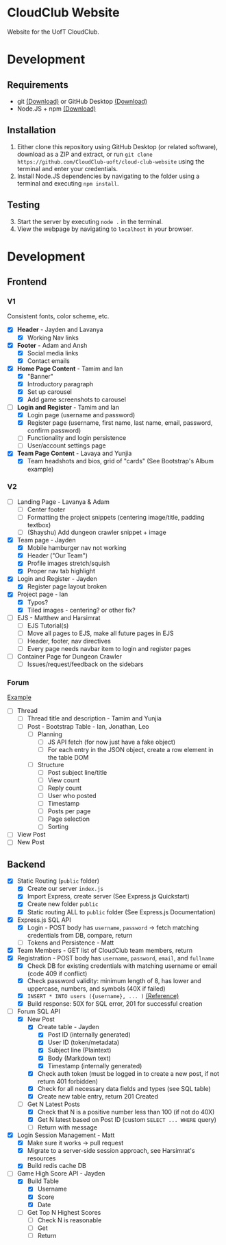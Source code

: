 # CloudClub Website
Website for the UofT CloudClub.

# Development

## Requirements

- git [(Download)](https://git-scm.com/downloads) or GitHub Desktop [(Download)](https://desktop.github.com/)
- Node.JS + npm [(Download)](https://nodejs.org/en/download/)

## Installation

1. Either clone this repository using GitHub Desktop (or related software), download as a ZIP and extract, or run `git clone https://github.com/CloudClub-uoft/cloud-club-website` using the terminal and enter your credentials.
2. Install Node.JS dependencies by navigating to the folder using a terminal and executing `npm install`.

## Testing

3. Start the server by executing `node .` in the terminal.
4. View the webpage by navigating to `localhost` in your browser.

# Development

## Frontend

### V1

Consistent fonts, color scheme, etc.

- [X] **Header** - Jayden and Lavanya
  - [X] Working Nav links
- [X] **Footer** - Adam and Ansh
  - [X] Social media links
  - [X] Contact emails
- [X] **Home Page Content** - Tamim and Ian
  - [X] "Banner"
  - [X] Introductory paragraph
  - [X] Set up carousel
  - [X] Add game screenshots to carousel
- [ ] **Login and Register** - Tamim and Ian
  - [X] Login page (username and password)
  - [X] Register page (username, first name, last name, email, password, confirm password)
  - [ ] Functionality and login persistence
  - [ ] User/account settings page
- [X] **Team Page Content** - Lavaya and Yunjia
  - [X] Team headshots and bios, grid of "cards" (See Bootstrap's Album example)

### V2
- [ ] Landing Page - Lavanya & Adam
  - [ ] Center footer
  - [ ] Formatting the project snippets (centering image/title, padding textbox)
  - [ ] (Shayshu) Add dungeon crawler snippet + image
- [X] Team page - Jayden
  - [X] Mobile hamburger nav not working
  - [X] Header ("Our Team")
  - [X] Profile images stretch/squish
  - [X] Proper nav tab highlight
- [X] Login and Register - Jayden
  - [X] Register page layout broken
- [X] Project page - Ian
  - [X] Typos?
  - [X] Tiled images - centering? or other fix?
- [ ] EJS - Matthew and Harsimrat
  - [ ] EJS Tutorial(s)
  - [ ] Move all pages to EJS, make all future pages in EJS
  - [ ] Header, footer, nav directives
  - [ ] Every page needs navbar item to login and register pages
- [ ] Container Page for Dungeon Crawler
  - [ ] Issues/request/feedback on the sidebars

### Forum

[Example](https://forums.technicpack.net/forum/7-off-topic-discussion/)

- [ ] Thread
  - [ ] Thread title and description - Tamim and Yunjia
  - [ ] Post - Bootstrap Table - Ian, Jonathan, Leo
    - [ ] Planning
      - [ ] JS API fetch (for now just have a fake object)
      - [ ] For each entry in the JSON object, create a row element in the table DOM
    - [ ] Structure
      - [ ] Post subject line/title
      - [ ] View count
      - [ ] Reply count
      - [ ] User who posted
      - [ ] Timestamp
      - [ ] Posts per page
      - [ ] Page selection
      - [ ] Sorting
- [ ] View Post
- [ ] New Post

## Backend

- [X] Static Routing (`public` folder)
  - [X] Create our server `index.js`
  - [X] Import Express, create server (See Express.js Quickstart)
  - [X] Create new folder `public`
  - [X] Static routing ALL to `public` folder (See Express.js Documentation)

- [X] Express.js SQL API
  - [X] Login - POST body has `username`, `password` -> fetch matching credentials from DB, compare, return
  - [ ] Tokens and Persistence - Matt
- [x] Team Members - GET list of CloudClub team members, return
- [x] Registration - POST body has `username`, `password`, `email`, and `fullname`
  - [x] Check DB for existing credentials with matching username or email (code 409 if conflict)
  - [x] Check password validity: minimum length of 8, has lower and uppercase, numbers, and symbols (40X if failed)
  - [x] `INSERT * INTO users ({username}, ... )` [(Reference)](https://www.w3schools.com/sql/sql_insert.asp)
  - [x] Build response: 50X for SQL error, 201 for successful creation

- [ ] Forum SQL API
  - [X] New Post
    - [X] Create table - Jayden
      - [X] Post ID (internally generated)
      - [X] User ID (token/metadata)
      - [X] Subject line (Plaintext)
      - [X] Body (Markdown text)
      - [X] Timestamp (internally generated)
    - [X] Check auth token (must be logged in to create a new post, if not return 401 forbidden)
    - [X] Check for all necessary data fields and types (see SQL table)
    - [X] Create new table entry, return 201 Created
  - [ ] Get N Latest Posts
    - [X] Check that N is a positive number less than 100 (if not do 40X)
    - [X] Get N latest based on Post ID (custom `SELECT ... WHERE` query)
    - [ ] Return with message
- [X] Login Session Management - Matt
  - [X] Make sure it works -> pull request
  - [X] Migrate to a server-side session approach, see Harsimrat's resources
  - [X] Build redis cache DB
- [ ] Game High Score API - Jayden
  - [X] Build Table
    - [X] Username
    - [X] Score
    - [X] Date
  - [ ] Get Top N Highest Scores
    - [ ] Check N is reasonable
    - [ ] Get
    - [ ] Return